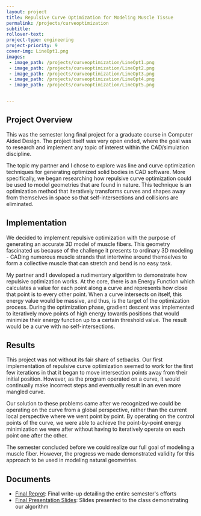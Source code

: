 ```yaml
---
layout: project
title: Repulsive Curve Optimization for Modeling Muscle Tissue
permalink: /projects/curveoptimization
subtitle:
rollover-text:
project-type: engineering
project-priority: 9
cover-img: LineOpt1.png
images:
 - image_path: /projects/curveoptimization/LineOpt1.png
 - image_path: /projects/curveoptimization/LineOpt2.png
 - image_path: /projects/curveoptimization/LineOpt3.png
 - image_path: /projects/curveoptimization/LineOpt4.png
 - image_path: /projects/curveoptimization/LineOpt5.png


---
```


## Project Overview
This was the semester long final project for a graduate course in Computer Aided Design. The project itself was very open ended, where the goal was to research and implement any topic of interest within the CAD/simulation discipline.

The topic my partner and I chose to explore was line and curve optimization techniques for generating optimized solid bodies in CAD software. More specifically, we began researching how repulsive curve optimization could be used to model geometries that are found in nature. This technique is an optimization method that iteratively transforms curves and shapes away from themselves in space so that self-intersections and collisions are eliminated.

## Implementation
We decided to implement repulsive optimization with the purpose of generating an accurate 3D model of muscle fibers. This geometry fascinated us because of the challenge it presents to ordinary 3D modeling - CADing numerous muscle strands that intertwine around themselves to form a collective muscle that can stretch and bend is no easy task.

My partner and I developed a rudimentary algorithm to demonstrate how repulsive optimization works. At the core, there is an Energy Function which calculates a value for each point along a curve and represents how close that point is to every other point. When a curve intersects on itself, this energy value would be massive, and thus, is the target of the optimization process. During the optimization phase, gradient descent was implemented to iteratively move points of high energy towards positions that would minimize their energy function up to a certain threshold value. The result would be a curve with no self-intersections.

## Results

This project was not without its fair share of setbacks. Our first implementation of repulsive curve optimization seemed to work for the first few iterations in that it began to move intersection points away from their initial position. However, as the program operated on a curve, it would continually make incorrect steps and eventually result in an even more mangled curve.

Our solution to these problems came after we recognized we could be operating on the curve from a global perspective, rather than the current local perspective where we went point by point. By operating on the control points of the curve, we were able to achieve the point-by-point energy minimization we were after without having to iteratively operate on each point one after the other.

The semester concluded before we could realize our full goal of modeling a muscle fiber. However, the progress we made demonstrated validity for this approach to be used in modeling natural geometries.

## Documents

* [Final Reprot](/projects/curveoptimization/FinalReport.pdf): Final write-up detailing the entire semester's efforts
* [Final Presentation Slides](/projects/curveoptimization/FinalPres.pdf): Slides presented to the class demonstrating our algorithm



